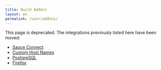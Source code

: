 ```yaml
---
title: Build Addons
layout: en
permalink: /user/addons/
---
```


This page is deprecated. The integrations previously listed here have been
moved:

* [Sauce Connect](/user/sauce-connect)
* [Custom Host Names](/user/hosts/)
* [PostgreSQL](/user/postgresql/)
* [Firefox](/user/firefox/)
